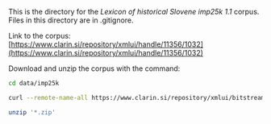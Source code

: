 This is the directory for the *Lexicon of historical Slovene imp25k 1.1* corpus. Files in this directory are in .gitignore.

Link to the corpus: [https://www.clarin.si/repository/xmlui/handle/11356/1032](https://www.clarin.si/repository/xmlui/handle/11356/1032)

Download and unzip the corpus with the command:


```bash
cd data/imp25k

curl --remote-name-all https://www.clarin.si/repository/xmlui/bitstream/handle/11356/1032{/IMP-lexicon-tei.zip,/IMP-lexicon-txt.zip}

unzip '*.zip'
    
```